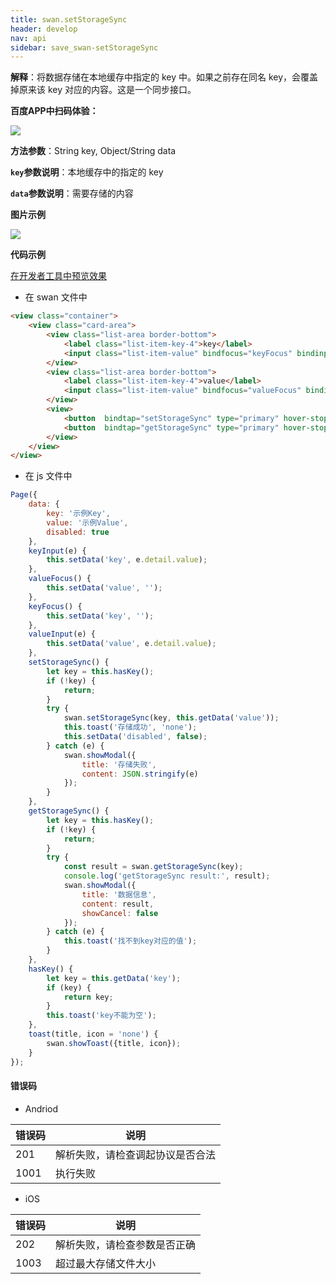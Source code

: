 ```yaml
---
title: swan.setStorageSync
header: develop
nav: api
sidebar: save_swan-setStorageSync
---
```



 
**解释**：将数据存储在本地缓存中指定的 key 中。如果之前存在同名 key，会覆盖掉原来该 key 对应的内容。这是一个同步接口。

**百度APP中扫码体验：**

<img src="https://b.bdstatic.com/miniapp/assets/images/doc_demo/fragment_setStorage.png"  class="demo-qrcode-image" />

**方法参数**：String key, Object/String data

**`key`参数说明**：本地缓存中的指定的 key

**`data`参数说明**：需要存储的内容

**图片示例**

<div class="m-doc-custom-examples">
    <div class="m-doc-custom-examples-correct">
        <img src="https://b.bdstatic.com/miniapp/images/storage.gif">
    </div>
    <div class="m-doc-custom-examples-correct">
        <img src=" ">
    </div>
    <div class="m-doc-custom-examples-correct">
        <img src=" ">
    </div>     
</div>

**代码示例**

<a href="swanide://fragment/67afe5dddb614eba763185066b2e60ea1573632298467" title="在开发者工具中预览效果" target="_self">在开发者工具中预览效果</a>

* 在 swan 文件中

```html
<view class="container">
    <view class="card-area">
        <view class="list-area border-bottom">
            <label class="list-item-key-4">key</label>
            <input class="list-item-value" bindfocus="keyFocus" bindinput="keyInput" type="text" value="{{key}}" placeholder="请输入key"/>
        </view>
        <view class="list-area border-bottom">
            <label class="list-item-key-4">value</label>
            <input class="list-item-value" bindfocus="valueFocus" bindinput="valueInput" type="text" value="{{value}}" placeholder="请输入value"/>
        </view>
        <view>
            <button  bindtap="setStorageSync" type="primary" hover-stop-propagation="true">存储数据</button>
            <button  bindtap="getStorageSync" type="primary" hover-stop-propagation="true" disabled="{{disabled}}">读取数据</button>
        </view>
    </view>
</view>
```

* 在 js 文件中

```js
Page({
    data: {
        key: '示例Key',
        value: '示例Value',
        disabled: true
    },
    keyInput(e) {
        this.setData('key', e.detail.value);
    },
    valueFocus() {
        this.setData('value', '');
    },
    keyFocus() {
        this.setData('key', '');
    },
    valueInput(e) {
        this.setData('value', e.detail.value);
    },
    setStorageSync() {
        let key = this.hasKey();
        if (!key) {
            return;
        }
        try {
            swan.setStorageSync(key, this.getData('value'));
            this.toast('存储成功', 'none');
            this.setData('disabled', false);
        } catch (e) {
            swan.showModal({
                title: '存储失败',
                content: JSON.stringify(e)
            });
        }
    },
    getStorageSync() {
        let key = this.hasKey();
        if (!key) {
            return;
        }
        try {
            const result = swan.getStorageSync(key);
            console.log('getStorageSync result:', result);
            swan.showModal({
                title: '数据信息',
                content: result,
                showCancel: false
            });
        } catch (e) {
            this.toast('找不到key对应的值');
        }
    },
    hasKey() {
        let key = this.getData('key');
        if (key) {
            return key;
        }
        this.toast('key不能为空');
    },
    toast(title, icon = 'none') {
        swan.showToast({title, icon});
    }
});
```



#### 错误码

* Andriod

|错误码|说明|
|--|--|
|201|解析失败，请检查调起协议是否合法|
|1001|执行失败|

* iOS

|错误码|说明|
|--|--|
|202|解析失败，请检查参数是否正确      |
|1003|超过最大存储文件大小|


